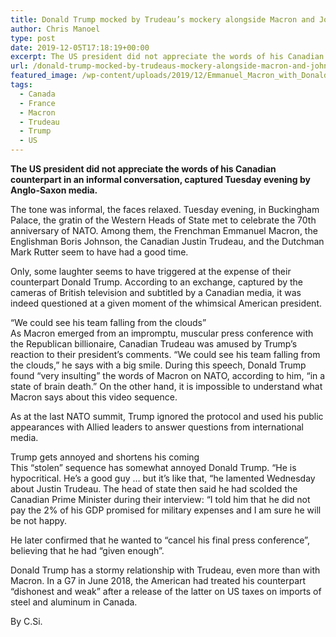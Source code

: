 ```yaml
---
title: Donald Trump mocked by Trudeau’s mockery alongside Macron and Johnson
author: Chris Manoel
type: post
date: 2019-12-05T17:18:19+00:00
excerpt: The US president did not appreciate the words of his Canadian counterpart in an informal conversation, captured Tuesday evening by Anglo-Saxon media.
url: /donald-trump-mocked-by-trudeaus-mockery-alongside-macron-and-johnson/
featured_image: /wp-content/uploads/2019/12/Emmanuel_Macron_with_Donald_Trump_and_Justin_Trudeau_in_La_Malbaie_Quebec_-_2019.jpg
tags:
  - Canada
  - France
  - Macron
  - Trudeau
  - Trump
  - US
---
```


**The US president did not appreciate the words of his Canadian counterpart in an informal conversation, captured Tuesday evening by Anglo-Saxon media.**

The tone was informal, the faces relaxed. Tuesday evening, in Buckingham Palace, the gratin of the Western Heads of State met to celebrate the 70th anniversary of NATO. Among them, the Frenchman Emmanuel Macron, the Englishman Boris Johnson, the Canadian Justin Trudeau, and the Dutchman Mark Rutter seem to have had a good time.

Only, some laughter seems to have triggered at the expense of their counterpart Donald Trump. According to an exchange, captured by the cameras of British television and subtitled by a Canadian media, it was indeed questioned at a given moment of the whimsical American president.

&#8220;We could see his team falling from the clouds&#8221;  
As Macron emerged from an impromptu, muscular press conference with the Republican billionaire, Canadian Trudeau was amused by Trump&#8217;s reaction to their president&#8217;s comments. &#8220;We could see his team falling from the clouds,&#8221; he says with a big smile. During this speech, Donald Trump found &#8220;very insulting&#8221; the words of Macron on NATO, according to him, &#8220;in a state of brain death.&#8221; On the other hand, it is impossible to understand what Macron says about this video sequence.

As at the last NATO summit, Trump ignored the protocol and used his public appearances with Allied leaders to answer questions from international media.

Trump gets annoyed and shortens his coming  
This &#8220;stolen&#8221; sequence has somewhat annoyed Donald Trump. &#8220;He is hypocritical. He&#8217;s a good guy &#8230; but it&#8217;s like that, &#8220;he lamented Wednesday about Justin Trudeau. The head of state then said he had scolded the Canadian Prime Minister during their interview: &#8220;I told him that he did not pay the 2% of his GDP promised for military expenses and I am sure he will be not happy.

He later confirmed that he wanted to &#8220;cancel his final press conference&#8221;, believing that he had &#8220;given enough&#8221;.

Donald Trump has a stormy relationship with Trudeau, even more than with Macron. In a G7 in June 2018, the American had treated his counterpart &#8220;dishonest and weak&#8221; after a release of the latter on US taxes on imports of steel and aluminum in Canada.

By C.Si.
